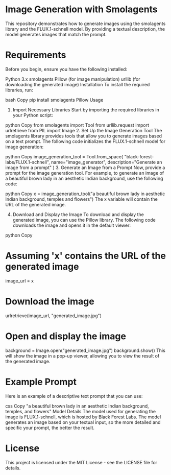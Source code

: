 # Image Generation with Smolagents
This repository demonstrates how to generate images using the smolagents library and the FLUX.1-schnell model. By providing a textual description, the model generates images that match the prompt.

# Requirements
Before you begin, ensure you have the following installed:

Python 3.x
smolagents
Pillow (for image manipulation)
urllib (for downloading the generated image)
Installation
To install the required libraries, run:

bash
Copy
pip install smolagents Pillow
Usage
1. Import Necessary Libraries
Start by importing the required libraries in your Python script:

python
Copy
from smolagents import Tool
from urllib.request import urlretrieve
from PIL import Image
2. Set Up the Image Generation Tool
The smolagents library provides tools that allow you to generate images based on a text prompt. The following code initializes the FLUX.1-schnell model for image generation:

python
Copy
image_generation_tool = Tool.from_space(
    "black-forest-labs/FLUX.1-schnell", 
    name="image_generator", 
    description="Generate an image from a prompt"
)
3. Generate an Image from a Prompt
Now, provide a prompt for the image generation tool. For example, to generate an image of a beautiful brown lady in an aesthetic Indian background, use the following code:

python
Copy
x = image_generation_tool("a beautiful brown lady in aesthetic Indian background, temples and flowers")
The x variable will contain the URL of the generated image.

4. Download and Display the Image
To download and display the generated image, you can use the Pillow library. The following code downloads the image and opens it in the default viewer:

python
Copy
# Assuming 'x' contains the URL of the generated image
image_url = x

# Download the image
urlretrieve(image_url, "generated_image.jpg")

# Open and display the image
background = Image.open("generated_image.jpg")
background.show()
This will show the image in a pop-up viewer, allowing you to view the result of the generated image.

# Example Prompt
Here is an example of a descriptive text prompt that you can use:

css
Copy
"a beautiful brown lady in an aesthetic Indian background, temples, and flowers"
Model Details
The model used for generating the image is FLUX.1-schnell, which is hosted by Black Forest Labs. The model generates an image based on your textual input, so the more detailed and specific your prompt, the better the result.

# License
This project is licensed under the MIT License - see the LICENSE file for details.
